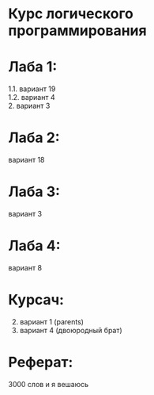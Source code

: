# Курс логического программирования
# Лаба 1:
1.1. вариант 19         
1.2. вариант 4        
2. вариант 3        
# Лаба 2:
вариант 18
# Лаба 3:
вариант 3
# Лаба 4:
вариант 8
# Курсач:
2. вариант 1 (parents)
3. вариант 4 (двоюродный брат)
# Реферат:
3000 слов и я вешаюсь
